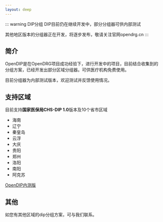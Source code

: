 ```yaml
---
layout: deep
---
```


::: warning DIP分组
DIP目前仍在继续开发中，部分分组器可供内部测试

其他地区版本的分组器正在开发，将逐步发布，敬请关注官网opendrg.cn
:::

## 简介

OpenDIP是在OpenDRG项目成功经验下，进行开发中的项目，目前结合收集到的分组方案，已经开发出部分区域分组器。可供医疗机构免费使用。

目前分组器为内部测试版本，欢迎测试并反馈使用情况。

## 支持区域

目前支持**国家医保局CHS-DIP 1.0**版本及10个省市区域
- 海南
- 辽宁
- 秦皇岛
- 云浮
- 大庆
- 贵阳
- 郑州
- 洛阳
- 南阳
- 阿克苏


[OpenDIP内测版](https://github.com/OpenDRG/OpenDIP)

## 其他

如您有其他区域的dip分组方案，可与我们联系。
